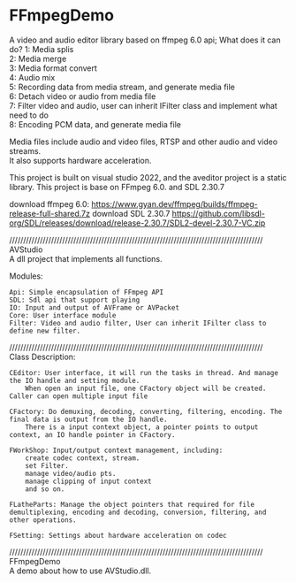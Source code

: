 # FFmpegDemo
A video and audio editor library based on ffmpeg 6.0 api;
What does it can do?
	1: Media splis  
 	2: Media merge  
  	3: Media format convert  
   	4: Audio mix  
	5: Recording data from media stream, and generate media file  
	6: Detach video or audio from media file  
	7: Filter video and audio, user can inherit IFilter class and implement what need to do  
	8: Encoding PCM data, and generate media file  

Media files include audio and video files, RTSP and other audio and video streams.  
It also supports hardware acceleration.  

This project is built on visual studio 2022, and the aveditor project is a static library.
This project is base on FFmpeg 6.0. and SDL 2.30.7

download ffmpeg 6.0:
	https://www.gyan.dev/ffmpeg/builds/ffmpeg-release-full-shared.7z
download SDL 2.30.7	
	https://github.com/libsdl-org/SDL/releases/download/release-2.30.7/SDL2-devel-2.30.7-VC.zip

///////////////////////////////////////////////////////////////////////////////////////////  
AVStudio  
	A dll project that implements all functions.
 
Modules:  

	Api: Simple encapsulation of FFmpeg API  
	SDL: Sdl api that support playing  
	IO: Input and output of AVFrame or AVPacket  
	Core: User interface module  
	Filter: Video and audio filter, User can inherit IFilter class to define new filter.  

///////////////////////////////////////////////////////////////////////////////////////////  
Class Description:

	CEditor: User interface, it will run the tasks in thread. And manage the IO handle and setting module.  
		When open an input file, one CFactory object will be created. Caller can open multiple input file   

	CFactory: Do demuxing, decoding, converting, filtering, encoding. The final data is output from the IO handle.  
		There is a input context object, a pointer points to output context, an IO handle pointer in CFactory.  

	FWorkShop: Input/output context management, including:  
		create codec context, stream.  
		set Filter.   
		manage video/audio pts.  
		manage clipping of input context  
		and so on.  

	FLatheParts: Manage the object pointers that required for file demultiplexing, encoding and decoding, conversion, filtering, and other operations.  

	FSetting: Settings about hardware acceleration on codec  

///////////////////////////////////////////////////////////////////////////////////////////  
FFmpegDemo  
	A demo about how to use AVStudio.dll.  
